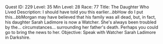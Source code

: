 Quest ID: 229
Level: 35
Min Level: 28
Race: 77
Title: The Daughter Who Lived
Description: I should have told you this earlier...$b$bHow do I put this...$b$bMorgan may have believed that his family was all dead, but, in fact, his daughter Sarah Ladimore is now a Watcher. She's always been troubled by the... circumstances... surrounding her father's death. Perhaps you could go to bring the news to her.
Objective: Speak with Watcher Sarah Ladimore in Darkshire.
